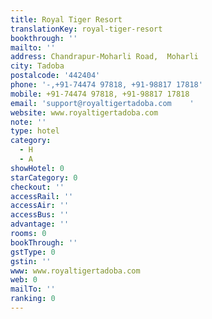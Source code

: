 ```yaml
---
title: Royal Tiger Resort
translationKey: royal-tiger-resort
bookthrough: ''
mailto: ''
address: Chandrapur-Moharli Road,  Moharli
city: Tadoba
postalcode: '442404'
phone: '-,+91-74474 97818, +91-98817 17818'
mobile: +91-74474 97818, +91-98817 17818
email: 'support@royaltigertadoba.com    '
website: www.royaltigertadoba.com
note: ''
type: hotel
category:
  - H
  - A
showHotel: 0
starCategory: 0
checkout: ''
accessRail: ''
accessAir: ''
accessBus: ''
advantage: ''
rooms: 0
bookThrough: ''
gstType: 0
gstin: ''
www: www.royaltigertadoba.com
web: 0
mailTo: ''
ranking: 0
---
```













